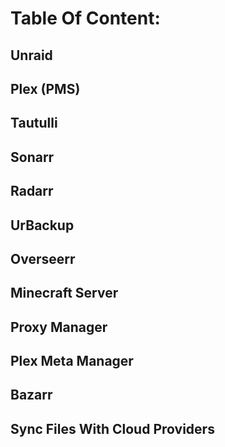# Table Of Content:

## Unraid

## Plex (PMS)

## Tautulli

## Sonarr

## Radarr

## UrBackup

## Overseerr

## Minecraft Server

## Proxy Manager

## Plex Meta Manager

## Bazarr

## Sync Files With Cloud Providers

